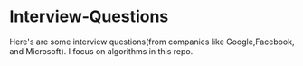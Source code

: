 # Interview-Questions
Here's are some interview questions(from companies like Google,Facebook, and Microsoft). I focus on algorithms in this repo. 
